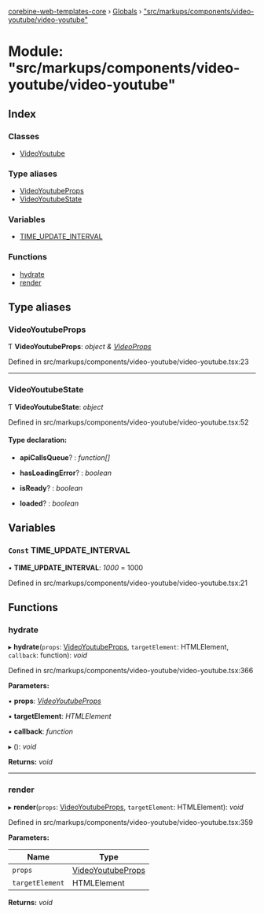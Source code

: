 [corebine-web-templates-core](../README.md) › [Globals](../globals.md) › ["src/markups/components/video-youtube/video-youtube"](_src_markups_components_video_youtube_video_youtube_.md)

# Module: "src/markups/components/video-youtube/video-youtube"

## Index

### Classes

* [VideoYoutube](../classes/_src_markups_components_video_youtube_video_youtube_.videoyoutube.md)

### Type aliases

* [VideoYoutubeProps](_src_markups_components_video_youtube_video_youtube_.md#videoyoutubeprops)
* [VideoYoutubeState](_src_markups_components_video_youtube_video_youtube_.md#videoyoutubestate)

### Variables

* [TIME_UPDATE_INTERVAL](_src_markups_components_video_youtube_video_youtube_.md#const-time_update_interval)

### Functions

* [hydrate](_src_markups_components_video_youtube_video_youtube_.md#hydrate)
* [render](_src_markups_components_video_youtube_video_youtube_.md#render)

## Type aliases

###  VideoYoutubeProps

Ƭ **VideoYoutubeProps**: *object & [VideoProps](_src_markups_components_video_corebine_video_corebine_.md#videoprops)*

Defined in src/markups/components/video-youtube/video-youtube.tsx:23

___

###  VideoYoutubeState

Ƭ **VideoYoutubeState**: *object*

Defined in src/markups/components/video-youtube/video-youtube.tsx:52

#### Type declaration:

* **apiCallsQueue**? : *function[]*

* **hasLoadingError**? : *boolean*

* **isReady**? : *boolean*

* **loaded**? : *boolean*

## Variables

### `Const` TIME_UPDATE_INTERVAL

• **TIME_UPDATE_INTERVAL**: *1000* = 1000

Defined in src/markups/components/video-youtube/video-youtube.tsx:21

## Functions

###  hydrate

▸ **hydrate**(`props`: [VideoYoutubeProps](_src_markups_components_video_youtube_video_youtube_.md#videoyoutubeprops), `targetElement`: HTMLElement, `callback`: function): *void*

Defined in src/markups/components/video-youtube/video-youtube.tsx:366

**Parameters:**

▪ **props**: *[VideoYoutubeProps](_src_markups_components_video_youtube_video_youtube_.md#videoyoutubeprops)*

▪ **targetElement**: *HTMLElement*

▪ **callback**: *function*

▸ (): *void*

**Returns:** *void*

___

###  render

▸ **render**(`props`: [VideoYoutubeProps](_src_markups_components_video_youtube_video_youtube_.md#videoyoutubeprops), `targetElement`: HTMLElement): *void*

Defined in src/markups/components/video-youtube/video-youtube.tsx:359

**Parameters:**

Name | Type |
------ | ------ |
`props` | [VideoYoutubeProps](_src_markups_components_video_youtube_video_youtube_.md#videoyoutubeprops) |
`targetElement` | HTMLElement |

**Returns:** *void*
